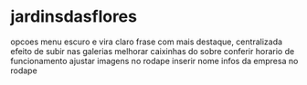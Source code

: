 # jardinsdasflores

opcoes menu escuro e vira claro
frase com mais destaque, centralizada
efeito de subir nas galerias
melhorar caixinhas do sobre
conferir horario de funcionamento
ajustar imagens no rodape
inserir nome infos da empresa no rodape
